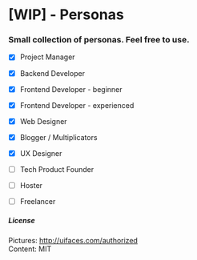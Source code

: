 # [WIP] - Personas


### Small collection of personas. Feel free to use.

- [x] Project Manager
- [x] Backend Developer
- [x] Frontend Developer - beginner
- [x] Frontend Developer - experienced
- [x] Web Designer
- [x] Blogger / Multiplicators
- [x] UX Designer
- [ ] Tech Product Founder
- [ ] Hoster
- [ ] Freelancer


##### License
Pictures: http://uifaces.com/authorized  
Content: MIT
